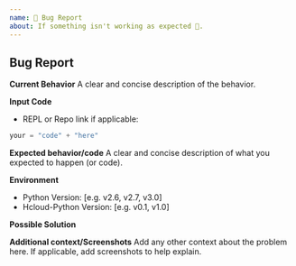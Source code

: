 ```yaml
---
name: 🐛 Bug Report
about: If something isn't working as expected 🤔.
---
```


## Bug Report

**Current Behavior**
A clear and concise description of the behavior.

**Input Code**

- REPL or Repo link if applicable:

```python
your = "code" + "here"
```

**Expected behavior/code**
A clear and concise description of what you expected to happen (or code).

**Environment**

- Python Version: [e.g. v2.6, v2.7, v3.0]
- Hcloud-Python Version: [e.g. v0.1, v1.0]

**Possible Solution**

<!--- Only if you have suggestions on a fix for the bug -->

**Additional context/Screenshots**
Add any other context about the problem here. If applicable, add screenshots to help explain.
